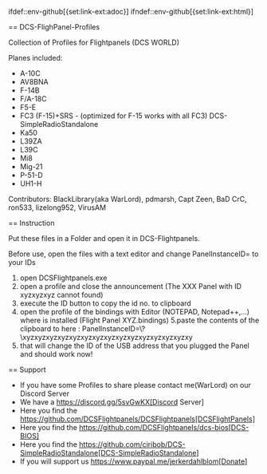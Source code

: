 ifdef::env-github[{set:link-ext:adoc}]
ifndef::env-github[{set:link-ext:html}]

== DCS-FlighPanel-Profiles

Collection of Profiles for Flightpanels (DCS WORLD)

Planes included:

* A-10C
* AV8BNA
* F-14B
* F/A-18C
* F5-E 
* FC3 (F-15)+SRS - (optimized for F-15 works with all FC3) DCS-SimpleRadioStandalone
* Ka50
* L39ZA
* L39C 
* Mi8
* Mig-21
* P-51-D
* UH1-H

Contributors: BlackLibrary(aka WarLord), pdmarsh, Capt Zeen, BaD CrC, ron533, lizelong952, VirusAM

== Instruction

Put these files in a Folder and open it in DCS-Flightpanels.

Before use, open the files with a text editor and change PanelInstanceID= to your IDs

1. open DCSFlightpanels.exe
2. open a profile and close the announcement (The XXX Panel with ID xyzxyzxyz cannot found)
3. execute the ID button to copy the id no. to clipboard
4. open the profile of the bindings with Editor (NOTEPAD, Notepad++,...) where is installed (Flight Panel XYZ.bindings)
5.paste the contents of the clipboard to here :
PanelInstanceID=\\?\xyzxyzxyzxyzxyzxyzxyzxyzxyzxyzxyzxyzxyzxyzxy
6. that will change the ID of the USB address that you plugged the Panel and should work now!

== Support

* If you have some Profiles to share please contact me(WarLord) on our Discord Server
* We have a https://discord.gg/5svGwKX[Discord Server]
* Here you find the https://github.com/DCSFlightpanels/DCSFlightpanels[DCSFlightPanels]
* Here you find the https://github.com/DCSFlightpanels/dcs-bios[DCS-BIOS]
* Here you find the https://github.com/ciribob/DCS-SimpleRadioStandalone[DCS-SimpleRadioStandalone]
* If you will support us https://www.paypal.me/jerkerdahlblom[Donate]
